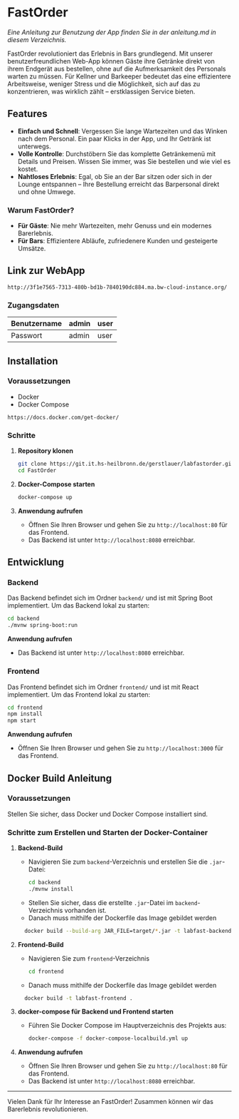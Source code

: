 
# FastOrder

*Eine Anleitung zur Benutzung der App finden Sie in der anleitung.md in diesem Verzeichnis.*

FastOrder revolutioniert das Erlebnis in Bars grundlegend. Mit unserer benutzerfreundlichen Web-App können Gäste ihre Getränke direkt von ihrem Endgerät aus bestellen, ohne auf die Aufmerksamkeit des Personals warten zu müssen. Für Kellner und Barkeeper bedeutet das eine effizientere Arbeitsweise, weniger Stress und die Möglichkeit, sich auf das zu konzentrieren, was wirklich zählt – erstklassigen Service bieten.

## Features

- **Einfach und Schnell**: Vergessen Sie lange Wartezeiten und das Winken nach dem Personal. Ein paar Klicks in der App, und Ihr Getränk ist unterwegs.
- **Volle Kontrolle**: Durchstöbern Sie das komplette Getränkemenü mit Details und Preisen. Wissen Sie immer, was Sie bestellen und wie viel es kostet.
- **Nahtloses Erlebnis**: Egal, ob Sie an der Bar sitzen oder sich in der Lounge entspannen – Ihre Bestellung erreicht das Barpersonal direkt und ohne Umwege.

### Warum FastOrder?

- **Für Gäste**: Nie mehr Wartezeiten, mehr Genuss und ein modernes Barerlebnis.
- **Für Bars**: Effizientere Abläufe, zufriedenere Kunden und gesteigerte Umsätze.

## Link zur WebApp
```
http://3f1e7565-7313-480b-bd1b-7840190dc884.ma.bw-cloud-instance.org/
   ```

### Zugangsdaten
Benutzername | admin | user
--- | --- | --- 
Passwort | admin | user

## Installation

### Voraussetzungen

- Docker
- Docker Compose
```
https://docs.docker.com/get-docker/
   ```
  

### Schritte

1. **Repository klonen**
   ```bash
   git clone https://git.it.hs-heilbronn.de/gerstlauer/labfastorder.git
   cd FastOrder
   ```

2. **Docker-Compose starten**
   ```bash
   docker-compose up
   ```

3. **Anwendung aufrufen**
    - Öffnen Sie Ihren Browser und gehen Sie zu `http://localhost:80` für das Frontend.
    - Das Backend ist unter `http://localhost:8080` erreichbar.

## Entwicklung

### Backend

Das Backend befindet sich im Ordner `backend/` und ist mit Spring Boot implementiert. Um das Backend lokal zu starten:

```bash
cd backend
./mvnw spring-boot:run
```
**Anwendung aufrufen**
   - Das Backend ist unter `http://localhost:8080` erreichbar.

### Frontend

Das Frontend befindet sich im Ordner `frontend/` und ist mit React implementiert. Um das Frontend lokal zu starten:

```bash
cd frontend
npm install
npm start
```
**Anwendung aufrufen**
- Öffnen Sie Ihren Browser und gehen Sie zu `http://localhost:3000` für das Frontend.


## Docker Build Anleitung

### Voraussetzungen

Stellen Sie sicher, dass Docker und Docker Compose installiert sind.

### Schritte zum Erstellen und Starten der Docker-Container

1. **Backend-Build**

   - Navigieren Sie zum `backend`-Verzeichnis und erstellen Sie die `.jar`-Datei:
     ```bash
     cd backend
     ./mvnw install
     ```
   - Stellen Sie sicher, dass die erstellte `.jar`-Datei im `backend`-Verzeichnis vorhanden ist.
   - Danach muss mithilfe der Dockerfile das Image gebildet werden
   ```bash
     docker build --build-arg JAR_FILE=target/*.jar -t labfast-backend .

     ```

2. **Frontend-Build**

   - Navigieren Sie zum `frontend`-Verzeichnis
     ```bash
     cd frontend
     ```
   - Danach muss mithilfe der Dockerfile das Image gebildet werden
   ```bash
     docker build -t labfast-frontend .
     ```

3. **docker-compose für Backend und Frontend starten**

   - Führen Sie Docker Compose im Hauptverzeichnis des Projekts aus:
     ```bash
     docker-compose -f docker-compose-localbuild.yml up
     ```

4. **Anwendung aufrufen**

   - Öffnen Sie Ihren Browser und gehen Sie zu `http://localhost:80` für das Frontend.
   - Das Backend ist unter `http://localhost:8080` erreichbar.

---

Vielen Dank für Ihr Interesse an FastOrder! Zusammen können wir das Barerlebnis revolutionieren.
